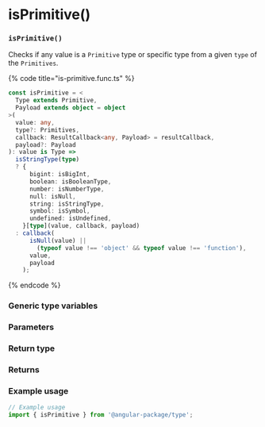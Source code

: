 # isPrimitive()

### `isPrimitive()`

Checks if any value is a `Primitive` type or specific type from a given `type` of the `Primitives`.

{% code title="is-primitive.func.ts" %}
```typescript
const isPrimitive = <
  Type extends Primitive,
  Payload extends object = object
>(
  value: any,
  type?: Primitives,
  callback: ResultCallback<any, Payload> = resultCallback,
  payload?: Payload
): value is Type =>
  isStringType(type)
  ? {
      bigint: isBigInt,
      boolean: isBooleanType,
      number: isNumberType,
      null: isNull,
      string: isStringType,
      symbol: isSymbol,
      undefined: isUndefined,
    }[type](value, callback, payload)
  : callback(
      isNull(value) ||
        (typeof value !== 'object' && typeof value !== 'function'),
      value,
      payload
    );
```
{% endcode %}

### Generic type variables

### Parameters

### Return type

### Returns

### Example usage

```typescript
// Example usage
import { isPrimitive } from '@angular-package/type';

```

